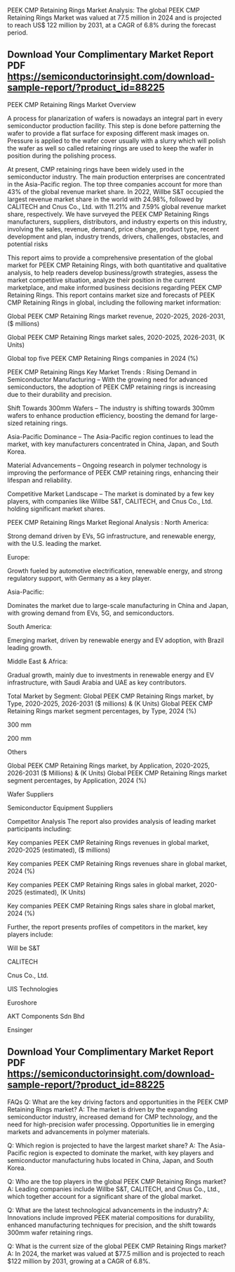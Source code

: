 PEEK CMP Retaining Rings Market Analysis:
The global PEEK CMP Retaining Rings Market was valued at 77.5 million in 2024 and is projected to reach US$ 122 million by 2031, at a CAGR of 6.8% during the forecast period.


## Download Your Complimentary Market  Report PDF https://semiconductorinsight.com/download-sample-report/?product_id=88225 


PEEK CMP Retaining Rings Market Overview

A process for planarization of wafers is nowadays an integral part in every semiconductor production facility. This step is done before patterning the wafer to provide a flat surface for exposing different mask images on. Pressure is applied to the wafer cover usually with a slurry which will polish the wafer as well so called retaining rings are used to keep the wafer in position during the polishing process.

At present, CMP retaining rings have been widely used in the semiconductor industry. The main production enterprises are concentrated in the Asia-Pacific region. The top three companies account for more than 43% of the global revenue market share. In 2022, Willbe S&T occupied the largest revenue market share in the world with 24.98%, followed by CALITECH and Cnus Co., Ltd. with 11.21% and 7.59% global revenue market share, respectively.
We have surveyed the PEEK CMP Retaining Rings manufacturers, suppliers, distributors, and industry experts on this industry, involving the sales, revenue, demand, price change, product type, recent development and plan, industry trends, drivers, challenges, obstacles, and potential risks

This report aims to provide a comprehensive presentation of the global market for PEEK CMP Retaining Rings, with both quantitative and qualitative analysis, to help readers develop business/growth strategies, assess the market competitive situation, analyze their position in the current marketplace, and make informed business decisions regarding PEEK CMP Retaining Rings. This report contains market size and forecasts of PEEK CMP Retaining Rings in global, including the following market information:

Global PEEK CMP Retaining Rings market revenue, 2020-2025, 2026-2031, ($ millions)

Global PEEK CMP Retaining Rings market sales, 2020-2025, 2026-2031, (K Units)

Global top five PEEK CMP Retaining Rings companies in 2024 (%)

 

PEEK CMP Retaining Rings Key Market Trends  :
Rising Demand in Semiconductor Manufacturing – With the growing need for advanced semiconductors, the adoption of PEEK CMP retaining rings is increasing due to their durability and precision.

Shift Towards 300mm Wafers – The industry is shifting towards 300mm wafers to enhance production efficiency, boosting the demand for large-sized retaining rings.

Asia-Pacific Dominance – The Asia-Pacific region continues to lead the market, with key manufacturers concentrated in China, Japan, and South Korea.

Material Advancements – Ongoing research in polymer technology is improving the performance of PEEK CMP retaining rings, enhancing their lifespan and reliability.

Competitive Market Landscape – The market is dominated by a few key players, with companies like Willbe S&T, CALITECH, and Cnus Co., Ltd. holding significant market shares.

PEEK CMP Retaining Rings Market Regional Analysis :
North America:

Strong demand driven by EVs, 5G infrastructure, and renewable energy, with the U.S. leading the market.

Europe:

Growth fueled by automotive electrification, renewable energy, and strong regulatory support, with Germany as a key player.

Asia-Pacific:

Dominates the market due to large-scale manufacturing in China and Japan, with growing demand from EVs, 5G, and semiconductors.

South America:

Emerging market, driven by renewable energy and EV adoption, with Brazil leading growth.

Middle East & Africa:

Gradual growth, mainly due to investments in renewable energy and EV infrastructure, with Saudi Arabia and UAE as key contributors.

Total Market by Segment:
Global PEEK CMP Retaining Rings market, by Type, 2020-2025, 2026-2031 ($ millions) & (K Units)
Global PEEK CMP Retaining Rings market segment percentages, by Type, 2024 (%)

300 mm

200 mm

Others

Global PEEK CMP Retaining Rings market, by Application, 2020-2025, 2026-2031 ($ Millions) & (K Units)
Global PEEK CMP Retaining Rings market segment percentages, by Application, 2024 (%)

Wafer Suppliers

Semiconductor Equipment Suppliers

Competitor Analysis
The report also provides analysis of leading market participants including:

Key companies PEEK CMP Retaining Rings revenues in global market, 2020-2025 (estimated), ($ millions)

Key companies PEEK CMP Retaining Rings revenues share in global market, 2024 (%)

Key companies PEEK CMP Retaining Rings sales in global market, 2020-2025 (estimated), (K Units)

Key companies PEEK CMP Retaining Rings sales share in global market, 2024 (%)

Further, the report presents profiles of competitors in the market, key players include:

Will be S&T

CALITECH

Cnus Co., Ltd.

UIS Technologies

Euroshore

AKT Components Sdn Bhd

Ensinger

## Download Your Complimentary Market  Report PDF https://semiconductorinsight.com/download-sample-report/?product_id=88225 

FAQs
Q: What are the key driving factors and opportunities in the PEEK CMP Retaining Rings market?
A: The market is driven by the expanding semiconductor industry, increased demand for CMP technology, and the need for high-precision wafer processing. Opportunities lie in emerging markets and advancements in polymer materials.


Q: Which region is projected to have the largest market share?
A: The Asia-Pacific region is expected to dominate the market, with key players and semiconductor manufacturing hubs located in China, Japan, and South Korea.


Q: Who are the top players in the global PEEK CMP Retaining Rings market?
A: Leading companies include Willbe S&T, CALITECH, and Cnus Co., Ltd., which together account for a significant share of the global market.


Q: What are the latest technological advancements in the industry?
A: Innovations include improved PEEK material compositions for durability, enhanced manufacturing techniques for precision, and the shift towards 300mm wafer retaining rings.


Q: What is the current size of the global PEEK CMP Retaining Rings market?
A: In 2024, the market was valued at $77.5 million and is projected to reach $122 million by 2031, growing at a CAGR of 6.8%.

